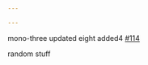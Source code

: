 ```yaml
---

---
```

    
mono-three updated eight added4 [#114](https://github.com/JantaeLeckie/monorepo-release-changesets/pull/114)
    
random stuff
